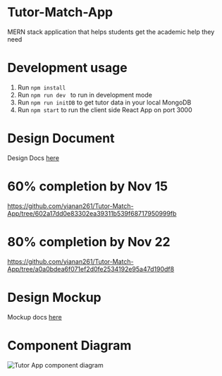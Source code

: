 # Tutor-Match-App

MERN stack application that helps students get the academic help they need

# Development usage

1. Run `npm install`
2. Run `npm run dev ` to run in development mode
3. Run `npm run initDB` to get tutor data in your local MongoDB
4. Run `npm start` to run the client side React App on port 3000

# Design Document

Design Docs [here](https://docs.google.com/document/d/1TX83QjBXnOxksskJH8em_gzH6H0qPJJN0GKg5r-C-mE/edit)


# 60% completion by Nov 15
https://github.com/yianan261/Tutor-Match-App/tree/602a17dd0e83302ea39311b539f68717950999fb

# 80% completion by Nov 22
https://github.com/yianan261/Tutor-Match-App/tree/a0a0bdea6f071ef2d0fe2534192e95a47d190df8
# Design Mockup

Mockup docs [here](https://www.figma.com/file/xn2avkmMPsgbc284Jr5bZn/Tutor-Web-App?node-id=0%3A1&t=h2xWxAeI8CSOG33x-0)

# Component Diagram

![Tutor App component diagram](https://i.postimg.cc/ZnsTZHNV/Tutor-Match-App.png)
